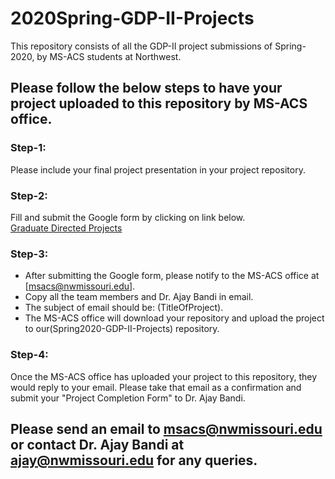 # 2020Spring-GDP-II-Projects
This repository consists of all the GDP-II project submissions of Spring-2020, by MS-ACS students at Northwest.

## Please follow the below steps to have your project uploaded to this repository by MS-ACS office.  

### Step-1:
Please include your final project presentation in your project repository.

### Step-2:
Fill and submit the Google form by clicking on link below.  
[Graduate Directed Projects](https://docs.google.com/forms/d/e/1FAIpQLSdh5fvaYHy0B5aS-x5pzRU_W5cOrrh01vXZE6FBt1A18e-9PA/viewform)

### Step-3:
* After submitting the Google form, please notify to the MS-ACS office at [msacs@nwmissouri.edu].
* Copy all the team members and Dr. Ajay Bandi in email. 
* The subject of email should be: (TitleOfProject). 
* The MS-ACS office will download your repository and upload the project to our(Spring2020-GDP-II-Projects) repository.

### Step-4:
Once the MS-ACS office has uploaded your project to this repository, they would reply to your email. Please take that email as a confirmation and submit your "Project Completion Form" to Dr. Ajay Bandi.

## Please send an email to msacs@nwmissouri.edu or contact Dr. Ajay Bandi at ajay@nwmissouri.edu for any queries.
